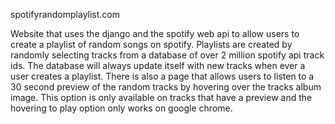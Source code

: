 spotifyrandomplaylist.com

Website that uses the django and the spotify web api to allow users to create a playlist of random songs on spotify. Playlists are created by randomly selecting tracks from a database of over 2 million spotify api track ids. The database will always update itself with new tracks when ever a user creates a playlist. There is also a page that allows users to listen to a 30 second preview of the random tracks by hovering over the tracks album image. This option is only available on tracks that have a preview and the hovering to play option only works on google chrome.


